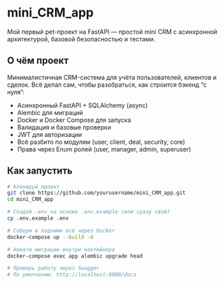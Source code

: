 # mini_CRM_app

Мой первый pet-проект на FastAPI — простой mini CRM с асинхронной архитектурой, базовой безопасностью и тестами.

## О чём проект

Минималистичная CRM-система для учёта пользователей, клиентов и сделок. Всё делал сам, чтобы разобраться, как строится бэкенд “с нуля”:  
- Асинхронный FastAPI + SQLAlchemy (async)  
- Alembic для миграций  
- Docker и Docker Compose для запуска  
- Валидация и базовые проверки  
- JWT для авторизации  
- Всё разбито по модулям (user, client, deal, security, core)  
- Права через Enum ролей (user, manager, admin, superuser)

## Как запустить

```bash
# Клонируй проект
git clone https://github.com/yourusername/mini_CRM_app.git
cd mini_CRM_app

# Создай .env на основе .env.example (или сразу свой)
cp .env.example .env

# Собери и подними всё через Docker
docker-compose up --build -d

# Накати миграции внутри контейнера
docker-compose exec app alembic upgrade head

# Проверь работу через Swagger
# По умолчанию: http://localhost:8000/docs
